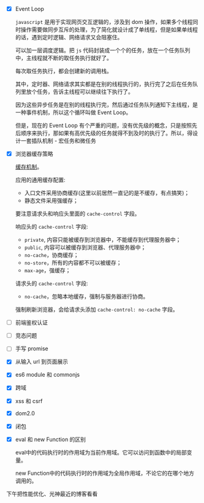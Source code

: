 - [x] Event Loop

    `javascript` 是用于实现网页交互逻辑的，涉及到 dom 操作，如果多个线程同时操作需要做同步互斥的处理，为了简化就设计成了单线程，但是如果单线程的话，遇到定时逻辑、网络请求又会阻塞住。

    可以加一层调度逻辑。把 `js` 代码封装成一个个的任务，放在一个任务队列中，主线程就不断的取任务执行就好了。

    每次取任务执行，都会创建新的调用栈。

    其中，定时器、网络请求其实都是在别的线程执行的，执行完了之后在任务队列里放个任务，告诉主线程可以继续往下执行了。

    因为这些异步任务是在别的线程执行完，然后通过任务队列通知下主线程，是一种事件机制，所以这个循环叫做 Event Loop。

    但是，现在的 Event Loop 有个严重的问题，没有优先级的概念，只是按照先后顺序来执行，那如果有高优先级的任务就得不到及时的执行了。所以，得设计一套插队机制 - 宏任务和微任务

- [x] 浏览器缓存策略

    [缓存机制](https://juejin.cn/post/6844904063193219080#heading-54)。

    应用的通用缓存配置:
    - 入口文件采用协商缓存(这里以前居然一直记的是不缓存，有点搞笑)；
    - 静态文件采用强缓存；

    要注意请求头和响应头里面的 `cache-control` 字段。

    响应头的 `cache-control` 字段:
    - `private`, 内容只能被缓存到浏览器中，不能缓存到代理服务器中；
    - `public`, 内容可以被缓存到浏览器、代理服务器中；
    - `no-cache`，协商缓存；
    - `no-store`，所有的内容都不可以被缓存；
    - `max-age`，强缓存；

    请求头的 `cache-control` 字段:
    - `no-cache`，忽略本地缓存，强制与服务器进行协商。

    强制刷新浏览器，会给请求头添加 `cache-control: no-cache` 字段。

- [ ] 前端鉴权认证

- [ ] 竞态问题

- [ ] 手写 promise
 



- [x] 从输入 url 到页面展示

- [x] es6 module 和 commonjs

- [x] 跨域

- [x] xss 和 csrf

- [x] dom2.0

- [x] 闭包

- [x] eval 和 new Function 的区别

    eval中的代码执行时的作用域为当前作用域。它可以访问到函数中的局部变量。
    
    new Function中的代码执行时的作用域为全局作用域，不论它的在哪个地方调用的。

下午把性能优化、光神最近的博客看看
